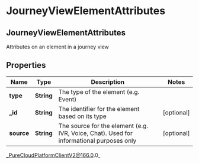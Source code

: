 # JourneyViewElementAttributes

## JourneyViewElementAttributes
Attributes on an element in a journey view

## Properties

|Name | Type | Description | Notes|
|------------ | ------------- | ------------- | -------------|
| **type** | **String** | The type of the element (e.g. Event) | |
| **_id** | **String** | The identifier for the element based on its type | [optional] |
| **source** | **String** | The source for the element (e.g. IVR, Voice, Chat). Used for informational purposes only | [optional] |



_PureCloudPlatformClientV2@166.0.0_
